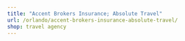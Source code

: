 ```yaml
---
title: "Accent Brokers Insurance; Absolute Travel"
url: /orlando/accent-brokers-insurance-absolute-travel/
shop: travel agency
---
```

